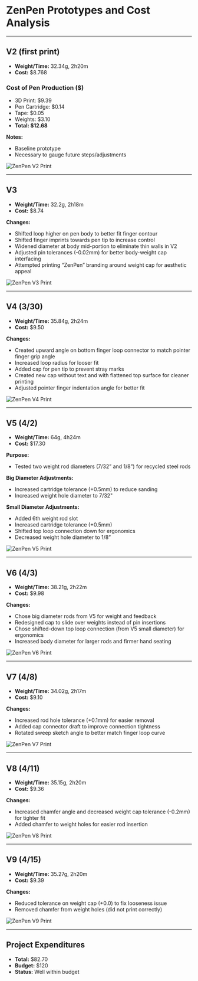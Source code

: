 # ZenPen Prototypes and Cost Analysis

---

## V2 (first print)  
- **Weight/Time:** 32.34g, 2h20m  
- **Cost:** $8.768  

### Cost of Pen Production ($)
- 3D Print: $9.39  
- Pen Cartridge: $0.14  
- Tape: $0.05  
- Weights: $3.10  
- **Total: $12.68**

**Notes:**  
- Baseline prototype  
- Necessary to gauge future steps/adjustments  

![ZenPen V2 Print](imgDev\allVersionSingleProfile/v2.jpg)

---

## V3  
- **Weight/Time:** 32.2g, 2h18m  
- **Cost:** $8.74  

**Changes:**  
- Shifted loop higher on pen body to better fit finger contour  
- Shifted finger imprints towards pen tip to increase control  
- Widened diameter at body mid-portion to eliminate thin walls in V2  
- Adjusted pin tolerances (-0.02mm) for better body-weight cap interfacing  
- Attempted printing “ZenPen” branding around weight cap for aesthetic appeal  


![ZenPen V3 Print](imgDev\allVersionSingleProfile/v3.jpg)

---

## V4 (3/30)  
- **Weight/Time:** 35.84g, 2h24m  
- **Cost:** $9.50  

**Changes:**  
- Created upward angle on bottom finger loop connector to match pointer finger grip angle  
- Increased loop radius for looser fit  
- Added cap for pen tip to prevent stray marks  
- Created new cap without text and with flattened top surface for cleaner printing  
- Adjusted pointer finger indentation angle for better fit  


![ZenPen V4 Print](imgDev\allVersionSingleProfile/v4.jpg)

---

## V5 (4/2)  
- **Weight/Time:** 64g, 4h24m  
- **Cost:** $17.30  

**Purpose:**  
- Tested two weight rod diameters (7/32” and 1/8”) for recycled steel rods  

**Big Diameter Adjustments:**  
- Increased cartridge tolerance (+0.5mm) to reduce sanding  
- Increased weight hole diameter to 7/32"  

**Small Diameter Adjustments:**  
- Added 6th weight rod slot  
- Increased cartridge tolerance (+0.5mm)  
- Shifted top loop connection down for ergonomics  
- Decreased weight hole diameter to 1/8”  


![ZenPen V5 Print](imgDev\allVersionSingleProfile/v5.jpg)

---

## V6 (4/3)  
- **Weight/Time:** 38.21g, 2h22m  
- **Cost:** $9.98  

**Changes:**  
- Chose big diameter rods from V5 for weight and feedback  
- Redesigned cap to slide over weights instead of pin insertions  
- Chose shifted-down top loop connection (from V5 small diameter) for ergonomics  
- Increased body diameter for larger rods and firmer hand seating  


![ZenPen V6 Print](imgDev\allVersionSingleProfile/v6.jpg)

---

## V7 (4/8)  
- **Weight/Time:** 34.02g, 2h17m  
- **Cost:** $9.10  

**Changes:**  
- Increased rod hole tolerance (+0.1mm) for easier removal  
- Added cap connector draft to improve connection tightness  
- Rotated sweep sketch angle to better match finger loop curve  


![ZenPen V7 Print](imgDev\allVersionSingleProfile/v7.jpg)

---

## V8 (4/11)  
- **Weight/Time:** 35.15g, 2h20m  
- **Cost:** $9.36  

**Changes:**  
- Increased chamfer angle and decreased weight cap tolerance (-0.2mm) for tighter fit  
- Added chamfer to weight holes for easier rod insertion  


![ZenPen V8 Print](imgDev\allVersionSingleProfile/v8.jpg)

---

## V9 (4/15)  
- **Weight/Time:** 35.27g, 2h20m  
- **Cost:** $9.39  

**Changes:**  
- Reduced tolerance on weight cap (+0.0) to fix looseness issue  
- Removed chamfer from weight holes (did not print correctly)  


![ZenPen V9 Print](imgDev\allVersionSingleProfile/v9.jpg)

---

## Project Expenditures
- **Total:** $82.70  
- **Budget:** $120  
- **Status:** Well within budget  


